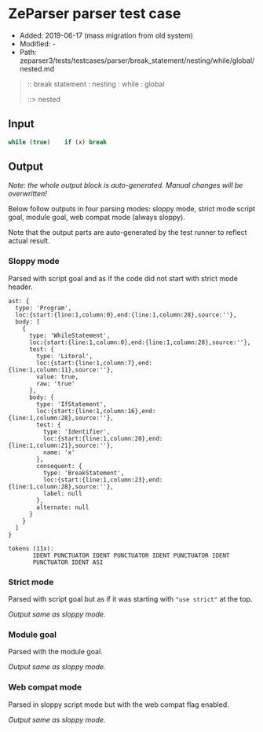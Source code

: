 # ZeParser parser test case

- Added: 2019-06-17 (mass migration from old system)
- Modified: -
- Path: zeparser3/tests/testcases/parser/break_statement/nesting/while/global/nested.md

> :: break statement : nesting : while : global
>
> ::> nested

## Input

`````js
while (true)    if (x) break
`````

## Output

_Note: the whole output block is auto-generated. Manual changes will be overwritten!_

Below follow outputs in four parsing modes: sloppy mode, strict mode script goal, module goal, web compat mode (always sloppy).

Note that the output parts are auto-generated by the test runner to reflect actual result.

### Sloppy mode

Parsed with script goal and as if the code did not start with strict mode header.

`````
ast: {
  type: 'Program',
  loc:{start:{line:1,column:0},end:{line:1,column:28},source:''},
  body: [
    {
      type: 'WhileStatement',
      loc:{start:{line:1,column:0},end:{line:1,column:28},source:''},
      test: {
        type: 'Literal',
        loc:{start:{line:1,column:7},end:{line:1,column:11},source:''},
        value: true,
        raw: 'true'
      },
      body: {
        type: 'IfStatement',
        loc:{start:{line:1,column:16},end:{line:1,column:28},source:''},
        test: {
          type: 'Identifier',
          loc:{start:{line:1,column:20},end:{line:1,column:21},source:''},
          name: 'x'
        },
        consequent: {
          type: 'BreakStatement',
          loc:{start:{line:1,column:23},end:{line:1,column:28},source:''},
          label: null
        },
        alternate: null
      }
    }
  ]
}

tokens (11x):
       IDENT PUNCTUATOR IDENT PUNCTUATOR IDENT PUNCTUATOR IDENT
       PUNCTUATOR IDENT ASI
`````

### Strict mode

Parsed with script goal but as if it was starting with `"use strict"` at the top.

_Output same as sloppy mode._

### Module goal

Parsed with the module goal.

_Output same as sloppy mode._

### Web compat mode

Parsed in sloppy script mode but with the web compat flag enabled.

_Output same as sloppy mode._
